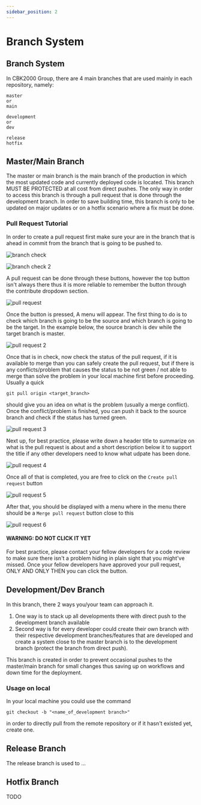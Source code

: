 ```yaml
---
sidebar_position: 2
---
```


# Branch System

## Branch System

In CBK2000 Group, there are 4 main branches that are used mainly in each repository, namely:
```
master
or
main

development
or
dev

release
hotfix
```

## Master/Main Branch

The master or main branch is the main branch of the production in which the most updated code and currently deployed code is located. This branch MUST BE PROTECTED at all cost from direct pushes. The only way in order to access this branch is through a pull request that is done through the development branch. In order to save building time, this branch is only to be updated on major updates or on a hotfix scenario where a fix must be done.

### Pull Request Tutorial

In order to create a pull request first make sure your are in the branch that is ahead in commit from the branch that is going to be pushed to. 

![branch check](/img/branch/prbranch.jpg)

![branch check 2](/img/branch/prbranch2.jpg)

A pull request can be done through these buttons, however the top button isn't always there thus it is more reliable to remember the button through the contribute dropdown section.

![pull request](/img/branch/pr.jpg)

Once the button is pressed, A menu will appear. The first thing to do is to check which branch is going to be the source and which branch is going to be the target. In the example below, the source branch is dev while the target branch is master.

![pull request 2](/img/branch/pr2.jpg)

Once that is in check, now check the status of the pull request, if it is available to merge than you can safely create the pull request, but if there is any conflicts/problem that causes the status to be not green / not able to merge than solve the problem in your local machine first before proceeding. Usually a quick
```
git pull origin <target_branch>
```
should give you an idea on what is the problem (usually a merge conflict). Once the conflict/problem is finished, you can push it back to the source branch and check if the status has turned green.

![pull request 3](/img/branch/pr3.jpg)

Next up, for best practice, please write down a header title to summarize on what is the pull request is about and a short description below it to support the title if any other developers need to know what udpate has been done.

![pull request 4](/img/branch/pr4.jpg)

Once all of that is completed, you are free to click on the ```Create pull request``` button

![pull request 5](/img/branch/pr5.jpg)

After that, you should be displayed with a menu where in the menu there should be a ```Merge pull request``` button close to this

![pull request 6](/img/branch/pr6.jpg)

#### WARNING: DO NOT CLICK IT YET

For best practice, please contact your fellow developers for a code review to make sure there isn't a problem hiding in plain sight that you might've missed. Once your fellow developers have approved your pull request, ONLY AND ONLY THEN you can click the button.

## Development/Dev Branch

In this branch, there 2 ways you/your team can approach it. 
1. One way is to stack up all developments there with direct push to the development branch available 
2. Second way is for every developer could create their own branch with their respective development branches/features that are developed and create a system close to the master branch is to the development branch (protect the branch from direct push).

This branch is created in order to prevent occasional pushes to the master/main branch for small changes thus saving up on workflows and down time for the deployment.

### Usage on local
In your local machine you could use the command
```
git checkout -b "<name_of_development branch>"
```
in order to directly pull from the remote repository or if it hasn't existed yet, create one.

## Release Branch

The release branch is used to ...

## Hotfix Branch

TODO
